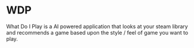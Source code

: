 # WDP
What Do I Play is a AI powered application that looks at your steam library and recommends a game based upon the style / feel of game you want to play.
